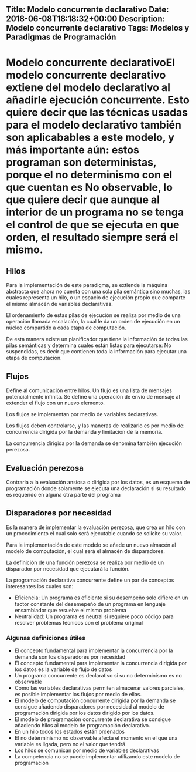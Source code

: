 Title: Modelo concurrente declarativo
Date: 2018-06-08T18:18:32+00:00
Description: Modelo concurrente declarativo
Tags: Modelos y Paradigmas de Programación
---
# Modelo concurrente declarativoEl modelo concurrente declarativo extiene del modelo declarativo al añadirle ejecución concurrente. Esto quiere decir que las técnicas usadas para el modelo declarativo también son aplicabables a este modelo, y más importante aún: estos programan son deterministas, porque el no determinismo con el que cuentan es No observable, lo que quiere decir que aunque al interior de un programa no se tenga el control de que se ejecuta en que orden, el resultado siempre será el mismo.

## Hilos
Para la implementación de este paradigma, se extiende la máquina abstracta que ahora no cuenta con una sola pila semántica sino muchas, las cuales representa un hilo, o un espacio de ejecución propio que comparte el mismo almacén de variables declarativas.

El ordenamiento de estas pilas de ejecución se realiza por medio de una operación llamada escalación, la cual le da un orden de ejecución en un núcleo compartido a cada etapa de computación.

De esta manera existe un planificador que tiene la información de todas las pilas semánticas y determina cuales están listas para ejecutarse: No suspendidas, es decir que contienen toda la información para ejecutar una etapa de computación.

## Flujos
Define al comunicación entre hilos. Un flujo es una lista de mensajes potencialmente infinita. Se define una operación de envío de mensaje al extender el flujo con un nuevo elemento. 

Los flujos se implementan por medio de variables declarativas.

Los flujos deben controlarse, y las maneras de realizarlo es por medio de: concurrencia dirigida por la demanda y limitación de la memoria.

La concurrencia dirigida por la demanda se denomina también ejecución perezosa.

## Evaluación perezosa
Contraria a la evaluación ansiosa o dirigida por los datos, es un esquema de programación donde solamente se ejecuta una declaración si su resultado es requerido en alguna otra parte del programa

## Disparadores por necesidad
Es la manera de implementar la evaluación perezosa, que crea un hilo con un procedimiento el cual solo será ejecutable cuando se solicite su valor. 

Para la implementación de este modelo se añade un nuevo almacén al modelo de computación, el cual será el almacén de disparadores.

La definición de una función perezosa se realiza por medio de un disparador por necesidad que ejecutará la función.

La programación declarativa concurrente define un par de conceptos interesantes los cuales son:

- Eficiencia: Un programa es eficiente si su desempeño solo difiere en un factor constante del desemepeño de un programa en lenguaje ensamblador que resuelve el mismo problema
- Neutralidad: Un programa es neutral si requiere poco código para resolver problemas técnicos con el problema original

### Algunas definiciones útiles

- El concepto fundamental para implementar la concurrencia por la demanda son los disparadores por necesidad
- El concepto fundamental para implementar la concurrencia dirigida por los datos es la variable de flujo de datos
- Un programa concurrente es declarativo si su no determinismo es no observable
- Como las variables declarativas permiten almacenar valores parciales, es posible implementar los flujos por medio de ellas.
- El modelo de computación concurrente dirigida por la demanda se consigue añadendo disparadores por necesidad al modelo de programación dirigida por los datos dirigido por los datos.
- El modelo de programación concurrente declarativa se consigue añadiendo hilos al modelo de programación declarativo.
- En un hilo todos los estados están ordenados
- El no determinismo no observable afecta el momento en el que una variable es ligada, pero no el valor que tendrá.
- Los hilos se comunican por medio de variables declarativas
- La competencia no se puede implementar utilizando este modelo de programación
